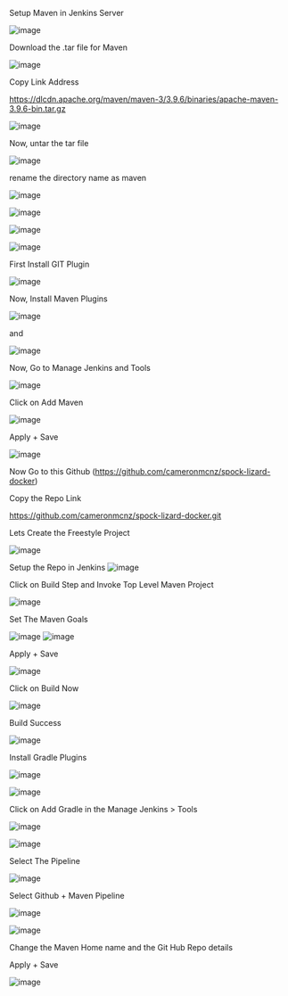 Setup Maven in Jenkins Server

![image](https://github.com/devops-pritam/jenkins/assets/132892500/fd0c728e-5a4b-4ef0-8497-fdc7a56eb2c1)

Download the .tar file for Maven

![image](https://github.com/devops-pritam/jenkins/assets/132892500/5384c1d7-8a50-42ba-b022-e201198bca28)

Copy Link Address

https://dlcdn.apache.org/maven/maven-3/3.9.6/binaries/apache-maven-3.9.6-bin.tar.gz

![image](https://github.com/devops-pritam/jenkins/assets/132892500/e3e0b6a5-3d18-46d1-8cb0-6f36979be735)

Now, untar the tar file

![image](https://github.com/devops-pritam/jenkins/assets/132892500/d70c66c2-631a-4d94-a2f3-64e3c9e2dac4)

rename the directory name as maven

![image](https://github.com/devops-pritam/jenkins/assets/132892500/b12c088b-363c-444d-b6d2-1d6290de3652)

![image](https://github.com/devops-pritam/jenkins/assets/132892500/3fa71282-1882-4541-8840-c2828d2cbf93)

![image](https://github.com/devops-pritam/jenkins/assets/132892500/0aa2dcbd-9286-4442-a472-fc10ff009d72)

![image](https://github.com/devops-pritam/jenkins/assets/132892500/85d989d6-c1e9-44b9-ab51-b176cf5348c3)

First Install GIT Plugin

![image](https://github.com/devops-pritam/jenkins/assets/132892500/5f8a46d3-81be-45f3-9b25-f6634fa759bc)

Now, Install Maven Plugins


![image](https://github.com/devops-pritam/jenkins/assets/132892500/2988902b-3ccc-49cc-b21e-d0b293fb1af7)

and

![image](https://github.com/devops-pritam/jenkins/assets/132892500/381db271-52ee-4bdd-9756-f498faebf000)

Now, Go to Manage Jenkins and Tools

![image](https://github.com/devops-pritam/jenkins/assets/132892500/e4a15c81-9383-4c0e-a074-d2e0ec62e0ad)

Click on Add Maven

![image](https://github.com/devops-pritam/jenkins/assets/132892500/e1077915-ab82-4e6f-a71c-a805338f9177)

Apply + Save

![image](https://github.com/devops-pritam/jenkins/assets/132892500/4cc2ea14-fda5-42b8-854a-620b73f31f8f)

Now Go to this Github (https://github.com/cameronmcnz/spock-lizard-docker)

Copy the Repo Link

https://github.com/cameronmcnz/spock-lizard-docker.git

Lets Create the Freestyle Project

![image](https://github.com/devops-pritam/jenkins/assets/132892500/b3e90d7f-3920-4843-a617-af457edac705)

Setup the Repo in Jenkins
![image](https://github.com/devops-pritam/jenkins/assets/132892500/a1943964-ef27-4695-bcdc-1f083bd3e980)

Click on Build Step and Invoke Top Level Maven Project

![image](https://github.com/devops-pritam/jenkins/assets/132892500/54e42523-bdee-4c9c-a9fe-de3c1e0b315c)

Set The Maven Goals

![image](https://github.com/devops-pritam/jenkins/assets/132892500/55b26d61-c6e7-487e-9df4-e686b175b77b)
![image](https://github.com/devops-pritam/jenkins/assets/132892500/7676c30a-60ad-4fc0-b5c1-93242a43fb5f)


Apply + Save

![image](https://github.com/devops-pritam/jenkins/assets/132892500/fb296e90-32c3-420e-9e0a-1b8ec01d4584)

Click on Build Now

![image](https://github.com/devops-pritam/jenkins/assets/132892500/8b318e65-318b-4ca0-9edf-b9cd9ce6ecbd)

Build Success

![image](https://github.com/devops-pritam/jenkins/assets/132892500/c4d59492-c188-4d53-8cf0-269e9c386a4d)

Install Gradle Plugins

![image](https://github.com/devops-pritam/jenkins/assets/132892500/c429af11-85e1-44e7-a2a6-8a134920081f)

![image](https://github.com/devops-pritam/jenkins/assets/132892500/79fc4957-8d0d-4883-827e-ecc12fd78e2b)

Click on Add Gradle in the Manage Jenkins > Tools

![image](https://github.com/devops-pritam/jenkins/assets/132892500/17b353db-8da2-4ec4-a5bf-d764deac6b97)

![image](https://github.com/devops-pritam/jenkins/assets/132892500/a57e780e-b53f-4041-be76-19a00c08c1da)

Select The Pipeline

![image](https://github.com/devops-pritam/jenkins/assets/132892500/8f67a476-9d56-4a4c-8994-68440610c0ec)

Select Github + Maven Pipeline

![image](https://github.com/devops-pritam/jenkins/assets/132892500/e2aac68e-f595-405b-9f17-6d18f66dd8e5)

![image](https://github.com/devops-pritam/jenkins/assets/132892500/5b3a15e4-2ea7-42c5-b330-c6b5c024fbc7)

Change the Maven Home name and the Git Hub Repo details

Apply + Save

![image](https://github.com/devops-pritam/jenkins/assets/132892500/89e44358-880c-4583-a904-b2d2c9d01b74)





































